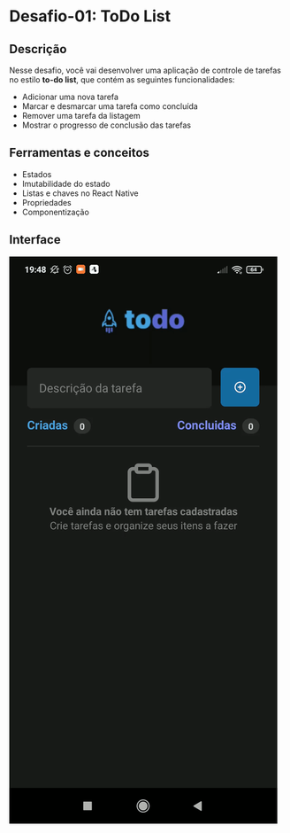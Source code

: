 # Desafio-01: ToDo List

## Descrição
Nesse desafio, você vai desenvolver uma aplicação de controle de tarefas no estilo **to-do list**, que contém as seguintes funcionalidades:

- Adicionar uma nova tarefa
- Marcar e desmarcar uma tarefa como concluída
- Remover uma tarefa da listagem
- Mostrar o progresso de conclusão das tarefas

## Ferramentas e conceitos
- Estados
- Imutabilidade do estado
- Listas e chaves no React Native
- Propriedades
- Componentização

## Interface

![](https://raw.githubusercontent.com/tonoliveira96/ignite-trilha-react-native-2022/main/assets/rn-2022-desafio-01.gif)
